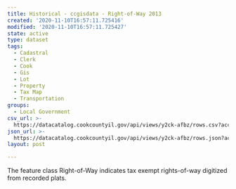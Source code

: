 ```yaml
---
title: Historical - ccgisdata - Right-of-Way 2013
created: '2020-11-10T16:57:11.725416'
modified: '2020-11-10T16:57:11.725427'
state: active
type: dataset
tags:
  - Cadastral
  - Clerk
  - Cook
  - Gis
  - Lot
  - Property
  - Tax Map
  - Transportation
groups:
  - Local Government
csv_url: >-
  https://datacatalog.cookcountyil.gov/api/views/y2ck-afbz/rows.csv?accessType=DOWNLOAD
json_url: >-
  https://datacatalog.cookcountyil.gov/api/views/y2ck-afbz/rows.json?accessType=DOWNLOAD
layout: post

---
```

The feature class Right-of-Way indicates tax exempt rights-of-way digitized from recorded plats.
